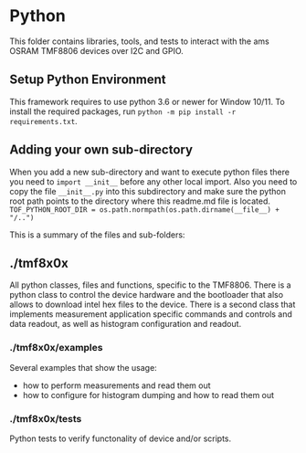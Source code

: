 # Python
This folder contains libraries, tools, and tests to interact with the ams OSRAM TMF8806 devices over I2C and GPIO.

## Setup Python Environment
This framework requires to use python 3.6 or newer for Window 10/11.
To install the required packages, run `python -m pip install -r requirements.txt`.

## Adding your own sub-directory
When you add a new sub-directory and want to execute python files there you need to 
`import __init__` before any other local import. Also you need to copy the file `__init__.py` into this subdirectory
and make sure the python root path points to the directory where this readme.md file is located.
`TOF_PYTHON_ROOT_DIR = os.path.normpath(os.path.dirname(__file__) + "/..")`

This is a summary of the files and sub-folders:
	
## ./tmf8x0x
All python classes, files and functions, specific to the TMF8806.
There is a python class to control the device hardware and the bootloader that also allows to download intel hex files to the device.
There is a second class that implements measurement application specific commands and controls and data readout, as well as histogram configuration and readout.

### ./tmf8x0x/examples
Several examples that show the usage:
- how to perform measurements and read them out
- how to configure for histogram dumping and how to read them out
 
### ./tmf8x0x/tests
Python tests to verify functonality of device and/or scripts.

